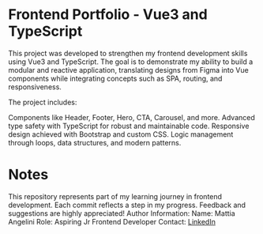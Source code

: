# Frontend Portfolio - Vue3 and TypeScript

This project was developed to strengthen my frontend development skills using Vue3 and TypeScript. The goal is to demonstrate my ability to build a modular and reactive application, translating designs from Figma into Vue components while integrating concepts such as SPA, routing, and responsiveness.

The project includes:

Components like Header, Footer, Hero, CTA, Carousel, and more.
Advanced type safety with TypeScript for robust and maintainable code.
Responsive design achieved with Bootstrap and custom CSS.
Logic management through loops, data structures, and modern patterns.


# Notes
This repository represents part of my learning journey in frontend development. Each commit reflects a step in my progress.
Feedback and suggestions are highly appreciated!
Author Information:
Name: Mattia Angelini
Role: Aspiring Jr Frontend Developer
Contact: [LinkedIn](https://www.linkedin.com/in/mattia-angelini-b00427311/)
